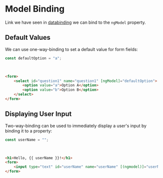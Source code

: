 # Model Binding
Link we have seen in [databinding](../../Basics/databinding.md) we can bind to the `ngModel` property.

## Default Values
We can use one-way-binding to set a default value for form fields:
```js
const defaultOption = "a";
```
&nbsp;
```html
<form>
    <select id="question1" name="question1" [ngModel]="defaultOption">
        <option value="a">Option A</option>
        <option value="b">Option B</option>
    </select>
</form>
```

## Displaying User Input
Two-way-binding can be used to immediately display a user's input by binding it to a property:
```js
const userName = "";
```
&nbsp;
```html
<h1>Hello, {{ userName }}!</h1>
<form>
    <input type="text" id="userName" name="userName" [(ngmodel)]="userName">
</form>
```